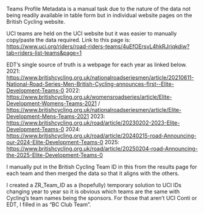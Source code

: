 Teams Profile Metadata is a manual task due to the nature of the data not being readily available in table form but in individual website pages on the British Cycling website.

UCI teams are held on the UCI website but it was easier to manually copy/paste the data required. Link to this page is: https://www.uci.org/riders/road-riders-teams/4uEfOErsvL4hkRJriqkdiw?tab=riders-list-teams&page=1

EDT’s single source of truth is a webpage for each year as linked below.
2021: https://www.britishcycling.org.uk/nationalroadseriesmen/article/20210611-National-Road-Series-Men-British-Cycling-announces-first--Elite-Development-Teams-0
2022: https://www.britishcycling.org.uk/womensroadseries/article/Elite-Development-Womens-Teams-2021 / https://www.britishcycling.org.uk/nationalroadseriesmen/article/Elite-Development-Mens-Teams-2021
2023: https://www.britishcycling.org.uk/road/article/20230202-2023-Elite-Development-Teams-0
2024: https://www.britishcycling.org.uk/road/article/20240215-road-Announcing-our-2024-Elite-Development-Teams-0
2025: https://www.britishcycling.org.uk/road/article/20250204-road-Announcing-the-2025-Elite-Development-Teams-0

I manually put in the British Cycling Team ID in this from the results page for each team and then merged the data so that it aligns with the others. 

I created a ZR_Team_ID as a (hopefully) temporary solution to UCI IDs changing year to year so it is obvious which teams are the same with Cycling’s team names being the sponsors. For those that aren’t UCI Conti or EDT, I filled in as “BC Club Team”. 
